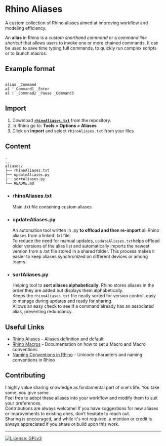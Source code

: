 # Rhino Aliases

A custom collection of Rhino aliases aimed at improving workflow and modeling efficiency.

An __alias__ in Rhino is a _custom shorthand command_ or a _command line shortcut_ that allows users to invoke one or more chained commands.
It can be used to save time typing full commands, to quickly run complex scripts or to launch macros.

## Example format 

```plaintext

alias _Command
a1 '_Command1 _Enter
al ! _Commnad2 _Pause _Command3

```


## Import

1. Download __[`rhinoAliases.txt`](/aliases/rhinoAliases.txt)__ from the repository.
2. In Rhino go to: __Tools > Options > Aliases__
3. Click on __Import__ and select `rhinoAliases.txt` from your files


## Content

```plaintext
.
..
aliases/
├── rhinoAliases.txt 
├── updateAliases.py    
├── sortAliases.py         
└── README.md

```

- ### rhinoAliases.txt
  Main .txt file containing custom aliases

- ### updateAliases.py
  An automation tool written in .py __to offload and then re-import__ all Rhino aliases from a linked .txt file. <br>
  To reduce the need for manual updates, `updateAliases.txt`helps offload older versions of the alias list and automatically imports the newest version from a .txt file stored in a shared folder. This process makes it easier to keep aliases synchronized on different devices or among teams. 

- ### sortAliases.py
  Helping tool to __sort aliases alphabetically__.
  Rhino stores aliases in the order they are added but displays them alphabetically. <br>
  Keeps the `rhinoAliases.txt` file neatly sorted for version control, easy to manage during updates and ready for sharing.<br>
  Allows an easy check to see if a command already has an associated alias, preventing redundancy.

## Useful Links
- [Rhino Aliases](https://docs.mcneel.com/rhino/8/help/en-us/options/aliases.htm)  –  Aliases definition and default
- [Rhino Macros](https://docs.mcneel.com/rhino/8/help/en-us/information/rhinoscripting.htm)  -  Documentation on how to set a Macro and Macro conventions
- [Naming Conventions in Rhino](https://docs.mcneel.com/rhino/8/help/en-us/information/namingconventions.htm)  –  Unicode characters and naming conventions in Rhino

## Contributing <br>
I highly value sharing knowledge as fondamental part of one's life. You take some, you give some. <br>
Feel free to adopt these aliases into your workflow and modify them to suit your preferences.<br>
Contributions are always welcome! If you have suggestions for new aliases or improvements to existing ones, don’t hesitate to reach out.<br>
Sharing is encouraged, and while it's not required, a mention or credit is always appreciated if you share or build upon this work.

---
[![License: GPLv3](https://img.shields.io/badge/License-GPLv3-blue.svg)](https://github.com/simonefagini/Fluo-for-Rhino/blob/main/LICENSE)
